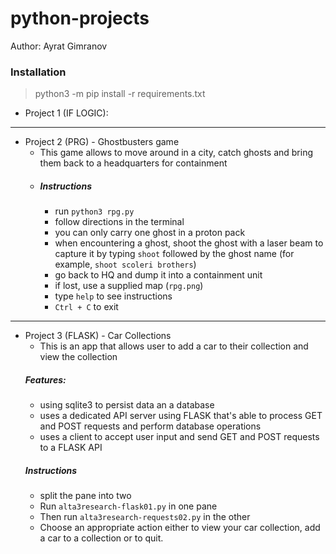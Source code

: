 # python-projects

Author:  Ayrat Gimranov

### Installation
>python3 -m pip install -r requirements.txt

- Project 1 (IF LOGIC):
---------------------
- Project 2 (PRG) - Ghostbusters game
  - This game allows to move around in a city, catch ghosts and bring them back to a headquarters for containment
  - ##### Instructions
    - run ```python3 rpg.py```
    - follow directions in the terminal
    - you can only carry one ghost in a proton pack
    - when encountering a ghost, shoot the ghost with a laser beam to capture it by typing ```shoot``` followed by the ghost name (for example, ```shoot scoleri brothers```)
    - go back to HQ and dump it into a containment unit
    - if lost, use a supplied map (```rpg.png```)
    - type ```help``` to see instructions
    - ```Ctrl + C```  to exit

-----------
- Project 3 (FLASK) - Car Collections
  - This is an app that allows user to add a car to their collection and view the collection
  ##### Features:
    - using sqlite3 to persist data an a database
    - uses a dedicated API server using FLASK that's able to process GET and POST requests and perform database operations
    - uses a client to accept user input and send GET and POST requests to a FLASK API
  ##### Instructions
  - split the pane into two
  - Run ```alta3research-flask01.py``` in one pane
  - Then run ```alta3research-requests02.py``` in the other
  - Choose an appropriate action either to view your car collection, add a car to a collection or to quit.




